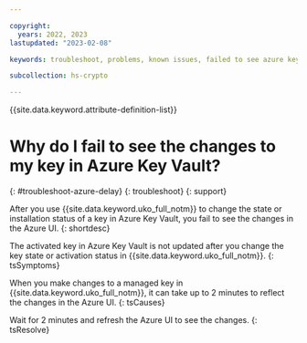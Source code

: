 ```yaml
---

copyright:
  years: 2022, 2023
lastupdated: "2023-02-08"

keywords: troubleshoot, problems, known issues, failed to see azure key changes

subcollection: hs-crypto

---
```


{{site.data.keyword.attribute-definition-list}}



# Why do I fail to see the changes to my key in Azure Key Vault?
{: #troubleshoot-azure-delay}
{: troubleshoot}
{: support}

After you use {{site.data.keyword.uko_full_notm}} to change the state or installation status of a key in Azure Key Vault, you fail to see the changes in the Azure UI.
{: shortdesc}

The activated key in Azure Key Vault is not updated after you change the key state or activation status in {{site.data.keyword.uko_full_notm}}.
{: tsSymptoms}

When you make changes to a managed key in {{site.data.keyword.uko_full_notm}}, it can take up to 2 minutes to reflect the changes in the Azure UI.
{: tsCauses}

Wait for 2 minutes and refresh the Azure UI to see the changes.
{: tsResolve}


